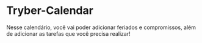 # Tryber-Calendar
Nesse calendário, você vai poder adicionar feriados e compromissos, além de adicionar as tarefas que você precisa realizar!
